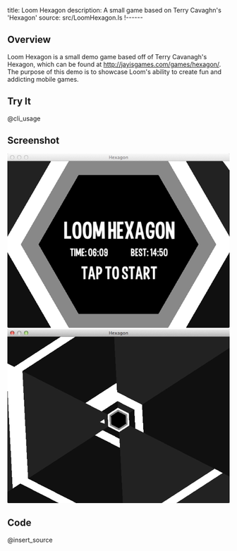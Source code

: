title: Loom Hexagon
description: A small game based on Terry Cavaghn's 'Hexagon'
source: src/LoomHexagon.ls
!------

## Overview
Loom Hexagon is a small demo game based off of Terry Cavanagh's Hexagon, which can be found at http://jayisgames.com/games/hexagon/. The purpose
of this demo is to showcase Loom's ability to create fun and addicting mobile games.

## Try It
@cli_usage

## Screenshot
![Loom Hexagon Screenshot](images/screenshot.png)
![Loom Hexagon Screenshot 2](images/screenshot2.png)

## Code
@insert_source
